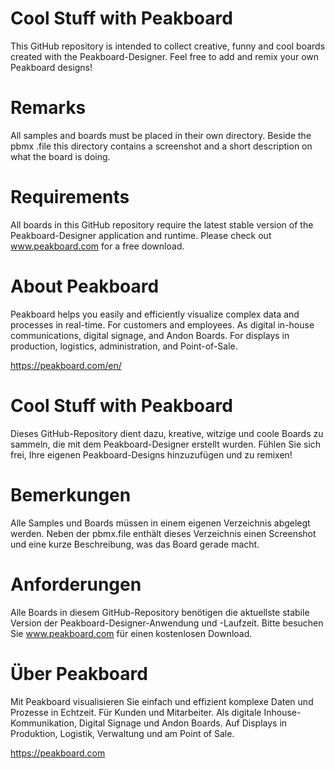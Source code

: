 # Cool Stuff with Peakboard
This GitHub repository is intended to collect creative, funny and cool boards created with the Peakboard-Designer. Feel free to add and remix your own Peakboard designs!

# Remarks
All samples and boards must be placed in their own directory. Beside the pbmx .file this directory contains a screenshot and a short description on what the board is doing.

# Requirements
All boards in this GitHub repository require the latest stable version of  the Peakboard-Designer application and runtime. Please check out www.peakboard.com for a free download.

# About Peakboard 
 
Peakboard helps you easily and efficiently visualize complex data and processes in real-time. For customers and employees. As digital in-house communications, digital signage, and Andon Boards. For displays in production, logistics, administration, and Point-of-Sale.  
 
https://peakboard.com/en/  

# Cool Stuff with Peakboard
Dieses GitHub-Repository dient dazu, kreative, witzige und coole Boards zu sammeln, die mit dem Peakboard-Designer erstellt wurden. Fühlen Sie sich frei, Ihre eigenen Peakboard-Designs hinzuzufügen und zu remixen!

# Bemerkungen
Alle Samples und Boards müssen in einem eigenen Verzeichnis abgelegt werden. Neben der pbmx.file enthält dieses Verzeichnis einen Screenshot und eine kurze Beschreibung, was das Board gerade macht.

# Anforderungen
Alle Boards in diesem GitHub-Repository benötigen die aktuellste stabile Version der Peakboard-Designer-Anwendung und -Laufzeit. Bitte besuchen Sie www.peakboard.com für einen kostenlosen Download.

# Über Peakboard 
Mit Peakboard visualisieren Sie einfach und effizient komplexe Daten und Prozesse in Echtzeit. Für Kunden und Mitarbeiter. Als digitale Inhouse-Kommunikation, Digital Signage und Andon Boards. Auf Displays in Produktion, Logistik, Verwaltung und am Point of Sale.

https://peakboard.com  
